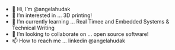 - 👋 Hi, I’m @angelahudak
- 👀 I’m interested in ... 3D printing!
- 🌱 I’m currently learning ... Real Timee and Embedded Systems & Technical Writing
- 💞️ I’m looking to collaborate on ... open source software!
- 📫 How to reach me ... linkedin @angelahudak

<!---
angelahudak/angelahudak is a ✨ special ✨ repository because its `README.md` (this file) appears on your GitHub profile.
You can click the Preview link to take a look at your changes.
--->
